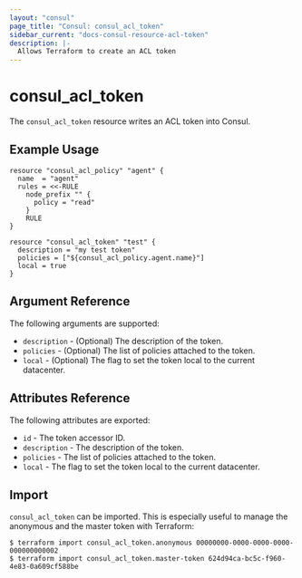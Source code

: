 ```yaml
---
layout: "consul"
page_title: "Consul: consul_acl_token"
sidebar_current: "docs-consul-resource-acl-token"
description: |-
  Allows Terraform to create an ACL token
---
```


# consul_acl_token

The `consul_acl_token` resource writes an ACL token into Consul.

## Example Usage

```hcl
resource "consul_acl_policy" "agent" {
  name  = "agent"
  rules = <<-RULE
    node_prefix "" {
      policy = "read"
    }
    RULE
}

resource "consul_acl_token" "test" {
  description = "my test token"
  policies = ["${consul_acl_policy.agent.name}"]
  local = true
}
```

## Argument Reference

The following arguments are supported:

* `description` - (Optional) The description of the token.
* `policies` - (Optional) The list of policies attached to the token.
* `local` - (Optional) The flag to set the token local to the current datacenter.

## Attributes Reference

The following attributes are exported:

* `id` - The token accessor ID.
* `description` - The description of the token.
* `policies` - The list of policies attached to the token.
* `local` - The flag to set the token local to the current datacenter.


## Import

`consul_acl_token` can be imported. This is especially useful to manage the 
anonymous and the master token with Terraform:

```
$ terraform import consul_acl_token.anonymous 00000000-0000-0000-0000-000000000002
$ terraform import consul_acl_token.master-token 624d94ca-bc5c-f960-4e83-0a609cf588be
```
